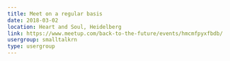 ```yaml
---
title: Meet on a regular basis
date: 2018-03-02
location: Heart and Soul, Heidelberg
link: https://www.meetup.com/back-to-the-future/events/hmcmfpyxfbdb/
usergroup: smalltalkrn
type: usergroup
---
```

